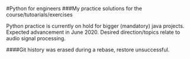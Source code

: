 #Python for engineers
###My practice solutions for the course/tutoarials/exercises

Python practice is currently on hold for bigger (mandatory) java projects. Expected advancement in June 2020. Desired direction/topics relate to audio signal processing.

####Git history was erased during a rebase, restore unsuccessful.